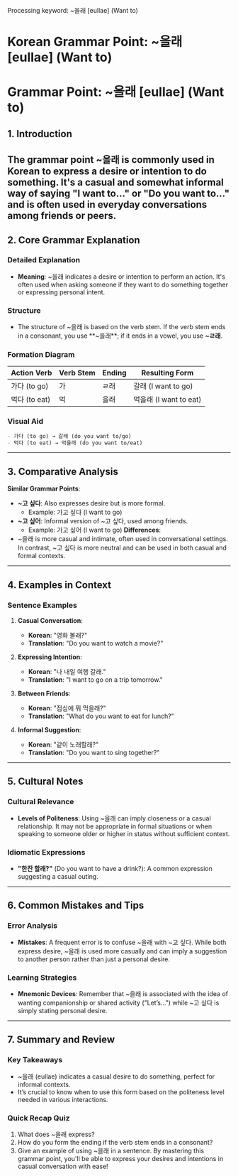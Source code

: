 Processing keyword: ~을래 [eullae] (Want to)
# Korean Grammar Point: ~을래 [eullae] (Want to)
# Grammar Point: ~을래 [eullae] (Want to)
## 1. Introduction
The grammar point ~을래 is commonly used in Korean to express a desire or intention to do something. It's a casual and somewhat informal way of saying "I want to..." or "Do you want to..." and is often used in everyday conversations among friends or peers.
---
## 2. Core Grammar Explanation
### Detailed Explanation
- **Meaning**: ~을래 indicates a desire or intention to perform an action. It's often used when asking someone if they want to do something together or expressing personal intent.
### Structure
- The structure of ~을래 is based on the verb stem. If the verb stem ends in a consonant, you use **~을래**; if it ends in a vowel, you use **~ㄹ래**.
### Formation Diagram
| Action Verb | Verb Stem | Ending            | Resulting Form |
|-------------|-----------|-------------------|----------------|
| 가다 (to go)  | 가        | ㄹ래               | 갈래 (I want to go)  |
| 먹다 (to eat) | 먹        | 을래              | 먹을래 (I want to eat) |
### Visual Aid
```markdown
- 가다 (to go) → 갈래 (do you want to/go)
- 먹다 (to eat) → 먹을래 (do you want to/eat)
```
---
## 3. Comparative Analysis
**Similar Grammar Points**:
- **~고 싶다**: Also expresses desire but is more formal. 
  - Example: 가고 싶다 (I want to go)
- **~고 싶어**: Informal version of ~고 싶다, used among friends.
  - Example: 가고 싶어 (I want to go)
**Differences**:
- ~을래 is more casual and intimate, often used in conversational settings. In contrast, ~고 싶다 is more neutral and can be used in both casual and formal contexts.
---
## 4. Examples in Context
### Sentence Examples
1. **Casual Conversation**: 
   - **Korean**: "영화 볼래?"  
   - **Translation**: "Do you want to watch a movie?"
   
2. **Expressing Intention**: 
   - **Korean**: "나 내일 여행 갈래."  
   - **Translation**: "I want to go on a trip tomorrow."
   
3. **Between Friends**: 
   - **Korean**: "점심에 뭐 먹을래?"  
   - **Translation**: "What do you want to eat for lunch?"
4. **Informal Suggestion**: 
   - **Korean**: "같이 노래할래?"  
   - **Translation**: "Do you want to sing together?"
---
## 5. Cultural Notes
### Cultural Relevance
- **Levels of Politeness**: Using ~을래 can imply closeness or a casual relationship. It may not be appropriate in formal situations or when speaking to someone older or higher in status without sufficient context.
  
### Idiomatic Expressions
- **"한잔 할래?"** (Do you want to have a drink?): A common expression suggesting a casual outing.
---
## 6. Common Mistakes and Tips
### Error Analysis
- **Mistakes**: A frequent error is to confuse ~을래 with ~고 싶다. While both express desire, ~을래 is used more casually and can imply a suggestion to another person rather than just a personal desire.
  
### Learning Strategies
- **Mnemonic Devices**: Remember that ~을래 is associated with the idea of wanting companionship or shared activity ("Let’s...") while ~고 싶다 is simply stating personal desire. 
---
## 7. Summary and Review
### Key Takeaways
- ~을래 (eullae) indicates a casual desire to do something, perfect for informal contexts.
- It’s crucial to know when to use this form based on the politeness level needed in various interactions.
### Quick Recap Quiz
1. What does ~을래 express?
2. How do you form the ending if the verb stem ends in a consonant?
3. Give an example of using ~을래 in a sentence.
By mastering this grammar point, you'll be able to express your desires and intentions in casual conversation with ease!
